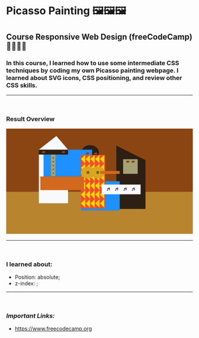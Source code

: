 # **Picasso Painting** 🖼️🖼️🖼️

## **Course Responsive Web Design (freeCodeCamp)** 🧑🏻‍🚀🚀

### In this course, I learned how to use some intermediate CSS techniques by coding my own Picasso painting webpage. I learned about SVG icons, CSS positioning, and review other CSS skills.

---

<br>

### **Result Overview**

![Result Overview](./assets/img/picasso-painting.png)

---

<br>

### **I learned about:**

- Position: absolute;
- z-index: ;

---

<br>

### _Important Links:_

- https://www.freecodecamp.org

